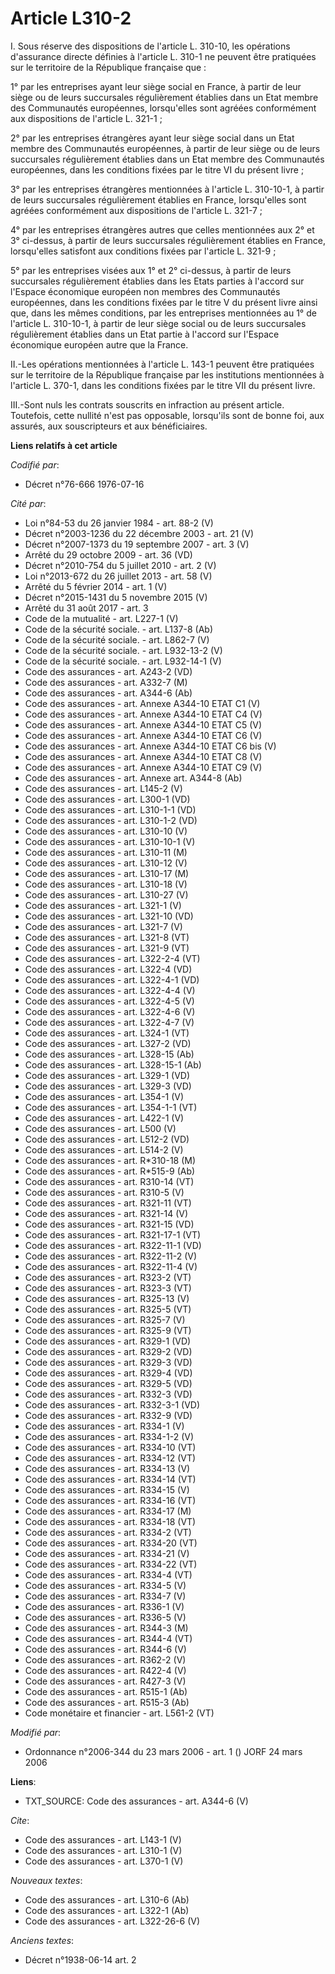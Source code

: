# Article L310-2

I. Sous réserve des dispositions de l'article L. 310-10, les opérations d'assurance directe définies à l'article L. 310-1 ne
peuvent être pratiquées sur le territoire de la République française que : 

1° par les entreprises ayant leur siège social en France, à partir de leur siège ou de leurs succursales régulièrement
établies dans un Etat membre des Communautés européennes, lorsqu'elles sont agréées conformément aux dispositions de
l'article L. 321-1 ; 

2° par les entreprises étrangères ayant leur siège social dans un Etat membre des Communautés européennes, à partir de leur
siège ou de leurs succursales régulièrement établies dans un Etat membre des Communautés européennes, dans les conditions
fixées par le titre VI du présent livre ; 

3° par les entreprises étrangères mentionnées à l'article L. 310-10-1, à partir de leurs succursales régulièrement établies
en France, lorsqu'elles sont agréées conformément aux dispositions de l'article L. 321-7 ; 

4° par les entreprises étrangères autres que celles mentionnées aux 2° et 3° ci-dessus, à partir de leurs succursales
régulièrement établies en France, lorsqu'elles satisfont aux conditions fixées par l'article L. 321-9 ; 

5° par les entreprises visées aux 1° et 2° ci-dessus, à partir de leurs succursales régulièrement établies dans les Etats
parties à l'accord sur l'Espace économique européen non membres des Communautés européennes, dans les conditions fixées par
le titre V du présent livre ainsi que, dans les mêmes conditions, par les entreprises mentionnées au 1° de l'article L.
310-10-1, à partir de leur siège social ou de leurs succursales régulièrement établies dans un Etat partie à l'accord sur
l'Espace économique européen autre que la France. 

II.-Les opérations mentionnées à l'article L. 143-1 peuvent être pratiquées sur le territoire de la République française par
les institutions mentionnées à l'article L. 370-1, dans les conditions fixées par le titre VII du présent livre. 

III.-Sont nuls les contrats souscrits en infraction au présent article. Toutefois, cette nullité n'est pas opposable,
lorsqu'ils sont de bonne foi, aux assurés, aux souscripteurs et aux bénéficiaires.

**Liens relatifs à cet article**

_Codifié par_:

  - Décret n°76-666 1976-07-16

_Cité par_:

  - Loi n°84-53 du 26 janvier 1984 - art. 88-2 (V)
  - Décret n°2003-1236 du 22 décembre 2003 - art. 21 (V)
  - Décret n°2007-1373 du 19 septembre 2007 - art. 3 (V)
  - Arrêté du 29 octobre 2009 - art. 36 (VD)
  - Décret n°2010-754 du 5 juillet 2010 - art. 2 (V)
  - Loi n°2013-672 du 26 juillet 2013 - art. 58 (V)
  - Arrêté du 5 février 2014 - art. 1 (V)
  - Décret n°2015-1431 du 5 novembre 2015 (V)
  - Arrêté du 31 août 2017 - art. 3
  - Code de la mutualité - art. L227-1 (V)
  - Code de la sécurité sociale. - art. L137-8 (Ab)
  - Code de la sécurité sociale. - art. L862-7 (V)
  - Code de la sécurité sociale. - art. L932-13-2 (V)
  - Code de la sécurité sociale. - art. L932-14-1 (V)
  - Code des assurances - art. A243-2 (VD)
  - Code des assurances - art. A332-7 (M)
  - Code des assurances - art. A344-6 (Ab)
  - Code des assurances - art. Annexe A344-10 ETAT C1 (V)
  - Code des assurances - art. Annexe A344-10 ETAT C4 (V)
  - Code des assurances - art. Annexe A344-10 ETAT C5 (V)
  - Code des assurances - art. Annexe A344-10 ETAT C6 (V)
  - Code des assurances - art. Annexe A344-10 ETAT C6 bis (V)
  - Code des assurances - art. Annexe A344-10 ETAT C8 (V)
  - Code des assurances - art. Annexe A344-10 ETAT C9 (V)
  - Code des assurances - art. Annexe art. A344-8 (Ab)
  - Code des assurances - art. L145-2 (V)
  - Code des assurances - art. L300-1 (VD)
  - Code des assurances - art. L310-1-1 (VD)
  - Code des assurances - art. L310-1-2 (VD)
  - Code des assurances - art. L310-10 (V)
  - Code des assurances - art. L310-10-1 (V)
  - Code des assurances - art. L310-11 (M)
  - Code des assurances - art. L310-12 (V)
  - Code des assurances - art. L310-17 (M)
  - Code des assurances - art. L310-18 (V)
  - Code des assurances - art. L310-27 (V)
  - Code des assurances - art. L321-1 (V)
  - Code des assurances - art. L321-10 (VD)
  - Code des assurances - art. L321-7 (V)
  - Code des assurances - art. L321-8 (VT)
  - Code des assurances - art. L321-9 (VT)
  - Code des assurances - art. L322-2-4 (VT)
  - Code des assurances - art. L322-4 (VD)
  - Code des assurances - art. L322-4-1 (VD)
  - Code des assurances - art. L322-4-4 (V)
  - Code des assurances - art. L322-4-5 (V)
  - Code des assurances - art. L322-4-6 (V)
  - Code des assurances - art. L322-4-7 (V)
  - Code des assurances - art. L324-1 (VT)
  - Code des assurances - art. L327-2 (VD)
  - Code des assurances - art. L328-15 (Ab)
  - Code des assurances - art. L328-15-1 (Ab)
  - Code des assurances - art. L329-1 (VD)
  - Code des assurances - art. L329-3 (VD)
  - Code des assurances - art. L354-1 (V)
  - Code des assurances - art. L354-1-1 (VT)
  - Code des assurances - art. L422-1 (V)
  - Code des assurances - art. L500 (V)
  - Code des assurances - art. L512-2 (VD)
  - Code des assurances - art. L514-2 (V)
  - Code des assurances - art. R*310-18 (M)
  - Code des assurances - art. R*515-9 (Ab)
  - Code des assurances - art. R310-14 (VT)
  - Code des assurances - art. R310-5 (V)
  - Code des assurances - art. R321-11 (VT)
  - Code des assurances - art. R321-14 (V)
  - Code des assurances - art. R321-15 (VD)
  - Code des assurances - art. R321-17-1 (VT)
  - Code des assurances - art. R322-11-1 (VD)
  - Code des assurances - art. R322-11-2 (V)
  - Code des assurances - art. R322-11-4 (V)
  - Code des assurances - art. R323-2 (VT)
  - Code des assurances - art. R323-3 (VT)
  - Code des assurances - art. R325-13 (V)
  - Code des assurances - art. R325-5 (VT)
  - Code des assurances - art. R325-7 (V)
  - Code des assurances - art. R325-9 (VT)
  - Code des assurances - art. R329-1 (VD)
  - Code des assurances - art. R329-2 (VD)
  - Code des assurances - art. R329-3 (VD)
  - Code des assurances - art. R329-4 (VD)
  - Code des assurances - art. R329-5 (VD)
  - Code des assurances - art. R332-3 (VD)
  - Code des assurances - art. R332-3-1 (VD)
  - Code des assurances - art. R332-9 (VD)
  - Code des assurances - art. R334-1 (V)
  - Code des assurances - art. R334-1-2 (V)
  - Code des assurances - art. R334-10 (VT)
  - Code des assurances - art. R334-12 (VT)
  - Code des assurances - art. R334-13 (V)
  - Code des assurances - art. R334-14 (VT)
  - Code des assurances - art. R334-15 (V)
  - Code des assurances - art. R334-16 (VT)
  - Code des assurances - art. R334-17 (M)
  - Code des assurances - art. R334-18 (VT)
  - Code des assurances - art. R334-2 (VT)
  - Code des assurances - art. R334-20 (VT)
  - Code des assurances - art. R334-21 (V)
  - Code des assurances - art. R334-22 (VT)
  - Code des assurances - art. R334-4 (VT)
  - Code des assurances - art. R334-5 (V)
  - Code des assurances - art. R334-7 (V)
  - Code des assurances - art. R336-1 (V)
  - Code des assurances - art. R336-5 (V)
  - Code des assurances - art. R344-3 (M)
  - Code des assurances - art. R344-4 (VT)
  - Code des assurances - art. R344-6 (V)
  - Code des assurances - art. R362-2 (V)
  - Code des assurances - art. R422-4 (V)
  - Code des assurances - art. R427-3 (V)
  - Code des assurances - art. R515-1 (Ab)
  - Code des assurances - art. R515-3 (Ab)
  - Code monétaire et financier - art. L561-2 (VT)

_Modifié par_:

  - Ordonnance n°2006-344 du 23 mars 2006 - art. 1 () JORF 24 mars 2006

**Liens**:

  - TXT_SOURCE: Code des assurances - art. A344-6 (V)

_Cite_:

  - Code des assurances - art. L143-1 (V)
  - Code des assurances - art. L310-1 (V)
  - Code des assurances - art. L370-1 (V)

_Nouveaux textes_:

  - Code des assurances - art. L310-6 (Ab)
  - Code des assurances - art. L322-1 (Ab)
  - Code des assurances - art. L322-26-6 (V)

_Anciens textes_:

  - Décret n°1938-06-14 art. 2
